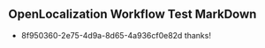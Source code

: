 ## OpenLocalization Workflow Test MarkDown
* 8f950360-2e75-4d9a-8d65-4a936cf0e82d 
thanks!<!--HONumber=Mar16_HO4-->
